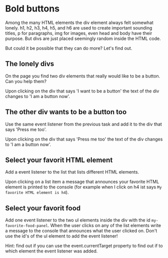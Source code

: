 Bold buttons
============

Among the many HTML elements the div element always felt somewhat lonely. h1, h2, h3, h4, h5, and h6 are used to create 
important sounding titles, p for paragraphs, img for images, even head and body have their purpose. But divs are just
placed seemingly random inside the HTML code.

But could it be possible that they can do more? Let's find out.


The lonely divs
---------------

On the page you find two div elements that really would like to be a button. Can you help them?

Upon clicking on the div that says 'I want to be a button' the text of the div changes to 'I am a button now'.


The other div wants to be a button too
-------------------------------------

Use the same event listener from the previous task and add it to the div that says 'Press me too'.

Upon clicking on the div that says 'Press me too' the text of the div changes to 'I am a button now'. 


Select your favorit HTML element
--------------------------------

Add a event listener to the list that lists different HTML elements. 

Upon clicking on a list item a message that announces your favorite HTML element is printed to the console (for example
when I click on h4 ist says `My favorite HTML element is h4`).


Select your favorit food
------------------------

Add one event listener to the two ul elements inside the div with the id `my-favorite-food-panel`. When the user clicks
on any of the list elements write a message to the console that announces what the user clicked on. Don't use the id's
of the ul element to add the event listener!

Hint: find out if you can use the event.currentTarget property to find out if to which element the event listener was 
added.